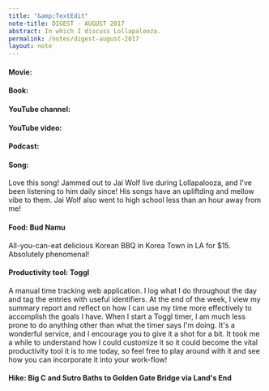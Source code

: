 ```yaml
---
title: "&amp;TextEdit"
note-title: DIGEST - AUGUST 2017
abstract: In which I discuss Lollapalooza. 
permalink: /notes/digest-august-2017
layout: note
---
```


#### **Movie:** 

#### **Book:** 

#### **YouTube channel:** 

#### **YouTube video:** 

#### **Podcast:** 

#### **Song:** 

Love this song! Jammed out to Jai Wolf live during Lollapalooza, and I've been 
listening to him daily since! His songs have an upliftding and mellow vibe to 
them. Jai Wolf also went to high school less than an hour away from me!

#### **Food:** Bud Namu

All-you-can-eat delicious Korean BBQ in Korea Town in LA for $15. Absolutely phenomenal!

#### **Productivity tool:**  Toggl

A manual time tracking web application. I log what I do throughout the day and tag 
the entries with useful identifiers. At the end of the week, I view my summary report
and reflect on how I can use my time more effectively to accomplish the goals I have.
When I start a Toggl timer, I am much less prone to do anything other than what the 
timer says I'm doing. It's a wonderful service, and I encourage you to give it a shot
for a bit. It took me a while to understand how I could customize it so it could 
become the vital productivity tool it is to me today, so feel free to play around with 
it and see how you can incorporate it into your work-flow!

#### **Hike:** Big C and Sutro Baths to Golden Gate Bridge via Land's End